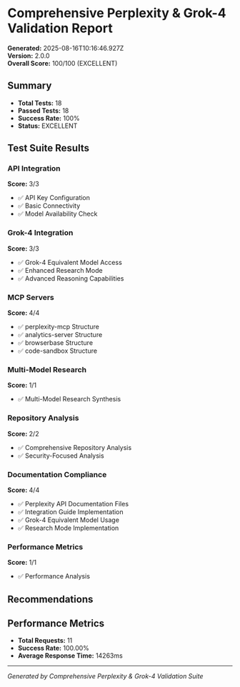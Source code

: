 # Comprehensive Perplexity & Grok-4 Validation Report

**Generated:** 2025-08-16T10:16:46.927Z  
**Version:** 2.0.0  
**Overall Score:** 100/100 (EXCELLENT)

## Summary

- **Total Tests:** 18
- **Passed Tests:** 18
- **Success Rate:** 100%
- **Status:** EXCELLENT

## Test Suite Results


### API Integration
**Score:** 3/3

- ✅ API Key Configuration
- ✅ Basic Connectivity
- ✅ Model Availability Check


### Grok-4 Integration
**Score:** 3/3

- ✅ Grok-4 Equivalent Model Access
- ✅ Enhanced Research Mode
- ✅ Advanced Reasoning Capabilities


### MCP Servers
**Score:** 4/4

- ✅ perplexity-mcp Structure
- ✅ analytics-server Structure
- ✅ browserbase Structure
- ✅ code-sandbox Structure


### Multi-Model Research
**Score:** 1/1

- ✅ Multi-Model Research Synthesis


### Repository Analysis
**Score:** 2/2

- ✅ Comprehensive Repository Analysis
- ✅ Security-Focused Analysis


### Documentation Compliance
**Score:** 4/4

- ✅ Perplexity API Documentation Files
- ✅ Integration Guide Implementation
- ✅ Grok-4 Equivalent Model Usage
- ✅ Research Mode Implementation


### Performance Metrics
**Score:** 1/1

- ✅ Performance Analysis


## Recommendations



## Performance Metrics


- **Total Requests:** 11
- **Success Rate:** 100.00%
- **Average Response Time:** 14263ms


---
*Generated by Comprehensive Perplexity & Grok-4 Validation Suite*
